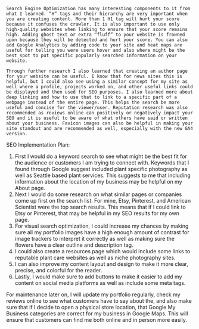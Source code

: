 	Search Engine Optimization has many interesting components to it from what I learned. “H” tags and their hierarchy are very important when you are creating content. More than 1 H1 tag will hurt your score because it confuses the crawler. It is also important to use only high-quality websites when linking to ensure that your score remains high. Adding ghost text or extra “fluff” to your website is frowned upon because they will be detected and hurt your score. You can also add Google Analytics by adding code to your site and heat maps are useful for telling you were users hover and also where might be the best spot to put specific popularly searched information on your website.
	
	Through further research I also learned that creating an author page for your website can be useful. I know that for news sites this is helpful, but I could also see using a similar concept for my site as well where a profile, projects worked on, and other useful links could be displayed and then used for SEO purposes. I also learned more about deep linking and how to use that to link to a specific part of a webpage instead of the entire page. This helps the search be more useful and concise for the viewer/user. Reputation research was also recommended as reviews online can positively or negatively impact your SEO and it is useful to be aware of what others have said or written about your business. Favicon images can also be helpful in making your site standout and are recommended as well, especially with the new GA4 version.

	


SEO Implementation Plan:
1. First I would do a keyword search to see what might be the best fit for the audience or customers I am trying to connect with. Keywords that I found through Google suggest included plant specific photography as well as Seattle based plant services. This suggests to me that including information about the location of my business may be helpful on my About page.
2. Next I would do some research on what similar pages or companies come up first on the search list. For mine, Etsy, Pinterest, and American Scientist were the top search results. This means that if I could link to Etsy or Pinterest, that may be helpful in my SEO results for my own page.
3. For visual search optimization, I could increase my chances by making sure all my portfolio images have a high enough amount of contrast for image trackers to interpret it correctly as well as making sure the flowers have a clear outline and description tag. 
4. I could also create a resources page which would include some links to reputable plant care websites as well as niche photography sites.
5. I can also improve my content layout and design to make it more clear, precise, and colorful for the reader.
6. Lastly, I would make sure to add buttons to make it easier to add my content on social media platforms  as well as include some meta tags.

For maintenance later on, I will update my portfolio regularly, check my reviews online to see what customers have to say about the, and also make sure that if I decide to open a physical store location, that Google My Business categories are correct for my business in Google Maps. This will ensure that customers can find me both online and in person more easily.

